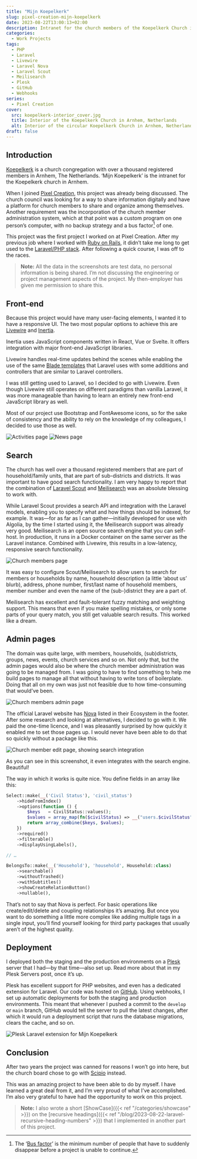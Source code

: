 ```yaml
---
title: "Mijn Koepelkerk"
slug: pixel-creation-mijn-koepelkerk
date: 2023-08-22T13:00:13+02:00
description: Intranet for the church members of the Koepelkerk Church in Arnhem, Netherlands
categories:
  - Work Projects
tags:
  - PHP
  - Laravel
  - Livewire
  - Laravel Nova
  - Laravel Scout
  - Meilisearch
  - Plesk
  - GitHub
  - Webhooks
series:
  - Pixel Creation
cover:
  src: koepelkerk-interior_cover.jpg
  title: Interior of the Koepelkerk Church in Arnhem, Netherlands
  alt: Interior of the circular Koepelkerk Church in Arnhem, Netherlands. There are three floors, the Naber organ, musical instruments and a preacher on the pulpit.
draft: false
---
```


## Introduction

[Koepelkerk](https://koepelkerk.nl/) is a church congregation with over a thousand registered members in Arnhem, The
Netherlands. ‘Mijn Koepelkerk’ is the intranet for the Koepelkerk church in Arnhem.

When I joined [Pixel Creation](https://pixelcreation.nl/), this project was already being discussed. The church council
was looking for a way to share information digitally and have a platform for church members to share and organize among
themselves. Another requirement was the incorporation of the church member administration system, which at that point
was a custom program on one person’s computer, with no backup strategy and a bus factor[^1] of one.

This project was the first project I worked on at Pixel Creation. After my previous job where I worked
with [Ruby on Rails](https://rubyonrails.org/), it didn’t take me long to get used to
the [Laravel/PHP stack](https://laravel.com/). After following a quick course, I was off to the races.

> **Note:** All the data in the screenshots are test data, no personal information is being shared. I’m not discussing
> the engineering or project management aspects of the project. My then-employer has given me permission to share this.

## Front-end

Because this project would have many user-facing elements, I wanted it to have a responsive UI. The two most popular
options to achieve this are [Livewire](https://laravel-livewire.com) and [Inertia](https://inertiajs.com).

Inertia uses JavaScript components written in React, Vue or Svelte. It offers integration with major front-end
JavaScript libraries.

Livewire handles real-time updates behind the scenes while enabling the use of the
same [Blade templates](https://laravel.com/docs/10.x/blade#introduction) that Laravel uses with some additions and
controllers that are similar to Laravel controllers.

I was still getting used to Laravel, so I decided to go with Livewire. Even though Livewire still operates on different
paradigms than vanilla Laravel, it was more manageable than having to learn an entirely new front-end JavaScript library
as well.

Most of our project use Bootstrap and FontAwesome icons, so for the sake of consistency and the ability to rely on the
knowledge of my colleagues, I decided to use those as well.

![Activities page](activities-page.png "Activities page showing a search bar, filters and categorized activity items.")
![News page](news-page.png "News page showing a subscription button in the top right, a search bar and categorized news items.")

## Search

The church has well over a thousand registered members that are part of household/family units, that are part of
sub-districts and districts. It was important to have good search functionality. I am very happy to report that the
combination of [Laravel Scout](https://laravel.com/docs/10.x/scout) and [Meilisearch](https://www.meilisearch.com/) was
an absolute blessing to work with.

While Laravel Scout provides a search API and integration with the Laravel models, enabling you to specify what and how
things should be indexed, for example. It was—for as far as I can gather—initially developed for use with Algolia, by
the time I started using it, the Meilisearch support was already very good. Meilisearch is an open source search engine
that you can self-host. In production, it runs in a Docker container on the same server as the Laravel instance.
Combined with Livewire, this results in a low-latency, responsive search functionality.

![Church members page](church-members-page.png "Church members page showing buttons to create reports in the top right, a person whose birthday it currently is and the top of a few household’s photos.")

It was easy to configure Scout/Meilisearch to allow users to search for members or households by name, household
description (a little ‘about us’ blurb), address, phone number, first/last name of household members, member number and
even the name of the (sub-)district they are a part of.

Meilisearch has excellent and fault-tolerant fuzzy matching and weighting support. This means that even if you make
spelling mistakes, or only some parts of your query match, you still get valuable search results. This worked like a
dream.

## Admin pages

The domain was quite large, with members, households, (sub)districts, groups, news, events, church services
and so on. Not only that, but the admin pages would also be where the church member administration was going to be
managed from. I was going to have to find something to help me build pages to manage all that without having to write
tons of boilerplate. Doing that all on my own was just not feasible due to how time-consuming that would’ve been.

![Church members admin page](church-members-admin-page.png "Church members admin page showing a navigation bar with categorized navigation items, a small widget displaying the distribution of male/female church members and a list of member test data")

The official Laravel website has [Nova](https://nova.laravel.com/) listed in their Ecosystem in the footer. After some
research and looking at alternatives, I decided to go with it. We paid the one-time licence, and I was pleasantly
surprised by how quickly it enabled me to set those pages up. I would never have been able to do that so quickly without
a package like this.

![Church member edit page, showing search integration](church-member-edit-page.png "Church member edit page, with categorized, different kinds of inputs, one of which is showcasing search integration")

As you can see in this screenshot, it even integrates with the search engine. Beautiful!

The way in which it works is quite nice. You define fields in an array like this:

```php {hl_lines=15}
Select::make(__('Civil Status'), 'civil_status')
    ->hideFromIndex()
    ->options(function () {
        $keys   = CivilStatus::values();
        $values = array_map(fn($civilStatus) => __("users.$civilStatus"), CivilStatus::values());
        return array_combine($keys, $values);
    })
    ->required()
    ->filterable()
    ->displayUsingLabels(),

// …

BelongsTo::make(__('Household'), 'household', Household::class)
    ->searchable()
    ->withoutTrashed()
    ->withSubtitles()
    ->showCreateRelationButton()
    ->nullable(),
```

That’s not to say that Nova is perfect. For basic operations like create/edit/delete and coupling relationships it’s
amazing. But once you want to do something a little more complex like adding multiple tags in a single input, you’ll
find yourself looking for third party packages that usually aren’t of the highest quality.

## Deployment

I deployed both the staging and the production environments on a [Plesk](https://www.plesk.com/) server that I had—by
that time—also set up. Read more about that in my Plesk Servers post, once it’s up.

Plesk has excellent support for PHP websites, and even has a dedicated extension for Laravel. Our code was hosted on
[GitHub](https://github.com/). Using webhooks, I set up automatic deployments for both the staging and production
environments. This meant that whenever I pushed a commit to the `develop` or `main` branch, GitHub would tell the server
to pull the latest changes, after which it would run a deployment script that runs the database migrations, clears the
cache, and so on.

[//]: # 'TODO: [Plesk Servers]({{< ref "/blog/pixel-creation-plesk-servers" >}})'

![Plesk Laravel extension for Mijn Koepelkerk](plesk-laravel-extension.png "The Plesk interface showing the Laravel extension for Mijn Koepelkerk with the deployment tab open, showing which steps will be taken on deploy.")

## Conclusion

After two years the project was canned for reasons I won’t go into here, but the church board chose to go with
[Scipio](https://www.scipio-app.nl/) instead.

This was an amazing project to have been able to do by myself. I have learned a great deal from it, and I’m very proud
of what I’ve accomplished. I’m also very grateful to have had the opportunity to work on this project.

> **Note:** I also wrote a short [ShowCase]({{< ref "/categories/showcase" >}}) on the
> [recursive headings]({{< ref "/blog/2023-08-22-laravel-recursive-heading-numbers" >}}) that I implemented in another part of this
> project.

[^1]:
    The ‘[Bus factor](https://en.wikipedia.org/wiki/Bus_factor)’ is the minimum number of people that have to suddenly
    disappear before a project is unable to continue.
